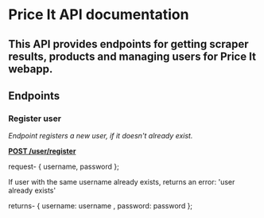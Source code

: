 # Price It API documentation

## This API provides endpoints for getting scraper results, products and managing users for Price It webapp.

## Endpoints

### Register user

_Endpoint registers a new user, if it doesn't already exist._

**<ins>POST /user/register</ins>**

request- { username, password };

If user with the same username already exists, returns an error:
'user already exists'

returns- { username: username , password: password };
